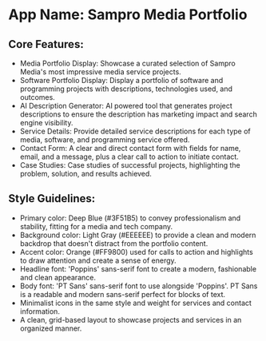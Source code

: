 # **App Name**: Sampro Media Portfolio

## Core Features:

- Media Portfolio Display: Showcase a curated selection of Sampro Media's most impressive media service projects.
- Software Portfolio Display: Display a portfolio of software and programming projects with descriptions, technologies used, and outcomes.
- AI Description Generator: AI powered tool that generates project descriptions to ensure the description has marketing impact and search engine visibility.
- Service Details: Provide detailed service descriptions for each type of media, software, and programming service offered.
- Contact Form: A clear and direct contact form with fields for name, email, and a message, plus a clear call to action to initiate contact.
- Case Studies: Case studies of successful projects, highlighting the problem, solution, and results achieved.

## Style Guidelines:

- Primary color: Deep Blue (#3F51B5) to convey professionalism and stability, fitting for a media and tech company.
- Background color: Light Gray (#EEEEEE) to provide a clean and modern backdrop that doesn't distract from the portfolio content.
- Accent color: Orange (#FF9800) used for calls to action and highlights to draw attention and create a sense of energy.
- Headline font: 'Poppins' sans-serif font to create a modern, fashionable and clean appearance.
- Body font: 'PT Sans' sans-serif font to use alongside 'Poppins'. PT Sans is a readable and modern sans-serif perfect for blocks of text.
- Minimalist icons in the same style and weight for services and contact information.
- A clean, grid-based layout to showcase projects and services in an organized manner.
